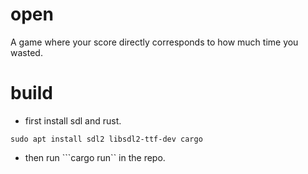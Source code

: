 # open
A game where your score directly corresponds to how much time you wasted.

# build

-  first install sdl and rust.

```sudo apt install sdl2 libsdl2-ttf-dev cargo```

- then run ```cargo run`` in the repo.
